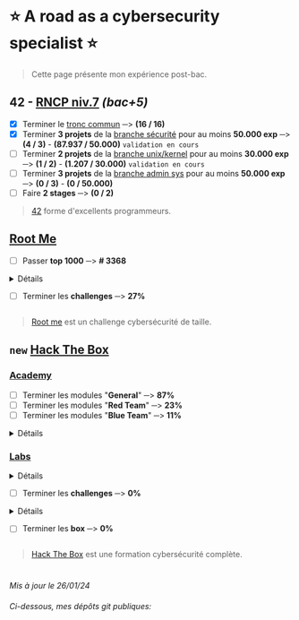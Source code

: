 # :star: A road as a cybersecurity specialist :star:
> Cette page présente mon expérience post-bac.
## 42 - [RNCP niv.7](https://www.francecompetences.fr/recherche/rncp/36137/) *(bac+5)*
- [x] Terminer le [tronc commun](https://github.com/Skalyaeve/42_common_core) ─> **(16 / 16)**
- [x] Terminer **3 projets** de la [branche sécurité](https://github.com/Skalyaeve/42_security) pour au moins **50.000 exp** ─> **(4 / 3)** - **(87.937 / 50.000)** `validation en cours`
- [ ] Terminer **2 projets** de la [branche unix/kernel](https://github.com/Skalyaeve/42_unix-Kernel) pour au moins **30.000 exp** ─> **(1 / 2)** - **(1.207 / 30.000)** `validation en cours`
- [ ] Terminer **3 projets** de la [branche admin sys](https://github.com/Skalyaeve/42_sys_admin) pour au moins **50.000 exp** ─> **(0 / 3)** - **(0 / 50.000)**
- [ ] Faire **2 stages** ─> **(0 / 2)**
> [42](https://42.fr/) forme d'excellents programmeurs.

## [Root Me](https://www.root-me.org/Skalyaeve)
- [ ] Passer **top 1000** ─> **# 3368**
<details><summary>Détails
  
- [ ] Terminer les **challenges** ─> **27%**
</summary>

- [ ] Terminer la branche [Programmation](https://www.root-me.org/fr/Challenges/Programmation/) ─> **86%**
- [ ] Terminer la branche [App - Système](https://www.root-me.org/fr/Challenges/App-Systeme/) ─> **21%**
- [ ] Terminer la branche [App - Script](https://www.root-me.org/fr/Challenges/App-Script/) ─> **78%**
- [ ] Terminer la branche [Cracking](https://www.root-me.org/fr/Challenges/Cracking/) ─> **30%**
- [ ] Terminer la branche [Réseau](https://www.root-me.org/fr/Challenges/Reseau/) ─> **56%**
- [ ] Terminer la branche [Web - Client](https://www.root-me.org/fr/Challenges/Web-Client/) ─> **22%**
- [ ] Terminer la branche [Web - Serveur](https://www.root-me.org/fr/Challenges/Web-Serveur/) ─> **23%**
- [ ] Terminer la branche [Cryptanalyse](https://www.root-me.org/fr/Challenges/Cryptanalyse/) ─> **25%**
- [ ] Terminer la branche [Stéganographie](https://www.root-me.org/fr/Challenges/Steganographie/) ─> **26%**
- [ ] Terminer la branche [Forensic](https://www.root-me.org/fr/Challenges/Forensic/) ─> **2%**
- [ ] Terminer la branche [Réaliste](https://www.root-me.org/fr/Challenges/Realiste/) ─> **2%**
</details>

> [Root me](https://www.root-me.org) est un challenge cybersécurité de taille.

## `new` [Hack The Box](https://app.hackthebox.com/profile/1772537)
### [Academy](https://academy.hackthebox.com/catalogue)
- [ ] Terminer les modules "**General**"  ─> **87%**
- [ ] Terminer les modules "**Red Team**"  ─> **23%**
- [ ] Terminer les modules "**Blue Team**"  ─> **11%**
<details><summary>Détails</summary>

- [ ] [Penetration Tester job role path](https://academy.hackthebox.com/path/preview/penetration-tester) ─> **43%**
- [ ] [Bug Bounty Hunter job role path](https://academy.hackthebox.com/path/preview/bug-bounty-hunter) ─> **47%**
- [ ] [SOC Analyst job role path](https://academy.hackthebox.com/path/preview/soc-analyst) ─> **27%**
</details>

### [Labs](https://www.hackthebox.com/hacker/hacking-labs)
<details><summary>Détails

- [ ] Terminer les **challenges** ─> **0%**
</summary>

- [ ] Terminer les challenges "**Reversing**" ─> **2%**
- [ ] Terminer les challenges "**Web**" ─> **0%**
- [ ] Terminer les challenges "**Mobile**" ─> **0%**
- [ ] Terminer les challenges "**Pwn**" ─> **1%**
- [ ] Terminer les challenges "**GamePwn**" ─> **0%**
- [ ] Terminer les challenges "**Misc**" ─> **0%**
- [ ] Terminer les challenges "**Crypto**" ─> **1%**
- [ ] Terminer les challenges "**Forensics**" ─> **0%**
- [ ] Terminer les challenges "**OSINT**" ─> **0%**
- [ ] Terminer les challenges "**Hardware**" ─> **0%**
- [ ] Terminer les challenges "**Blockchain**" ─> **0%**
</details>

<details><summary>Détails
  
- [ ] Terminer les **box** ─> **0%**
</summary>

- [ ] Terminer les box "**Linux**" ─> **0%**
- [ ] Terminer les box "**Windows**" ─> **1%**
- [ ] Terminer les box "**Android**" ─> **0%**
- [ ] Terminer les box "**OpenBSD**" ─> **0%**
- [ ] Terminer les box "**FreeBSD**" ─> **0%**
- [ ] Terminer les box "**Solaris**" ─> **0%**
- [ ] Terminer les box "**Other**" ─> **0%**
</details>

> [Hack The Box](https://www.hackthebox.com/) est une formation cybersécurité complète.
#
*Mis à jour le 26/01/24*
###### Ci-dessous, mes dépôts git publiques:
